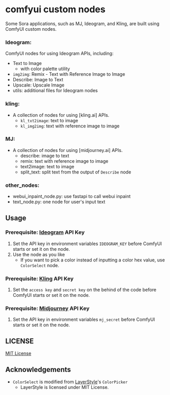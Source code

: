 # comfyui custom nodes
Some Sora applications, such as MJ, Ideogram, and Kling, are built using ComfyUI custom nodes.

### Ideogram:

ComfyUI nodes for using Ideogram APIs, including:
  * Text to Image
    * with color palette utility
  * `img2img`: Remix - Text with Reference Image to Image
  * Describe: Image to Text
  * Upscale: Upscale Image 
  * utils: additional files for Ideogram nodes


### kling:
* A collection of nodes for using [kling.ai] APIs.
  * `kl_txt2image`: text to image
  * `kl_img2img`: text with reference image to image


### MJ:

* A collection of nodes for using [midjourney.ai] APIs.
  * describe: image to text
  * remix: text with reference image to image
  * text2image: text to image
  * split_text: split text from the output of `Describe` node

  
### other_nodes:

* webui_inpaint_node.py: use fastapi to call webui inpaint
* text_node.py: one node for user's input text



## Usage

### Prerequisite: [Ideogram](https://ideogram.ai/) API Key
1. Set the API key in environment variables `IDEOGRAM_KEY` before ComfyUI starts or set it on the node.
2. Use the node as you like
   * If you want to pick a color instead of inputting a color hex value, use `ColorSelect` node.

### Prerequisite: [Kling](https://kling.ai/) API Key
1. Set the `access key` and `secret key` on the behind of the code before ComfyUI starts or set it on the node.

### Prerequisite: [Midjourney](https://midjourney.com/) API Key
1. Set the API key in environment variables `mj_secret` before ComfyUI starts or set it on the node.


## LICENSE
[MIT License](LICENSE)

## Acknowledgements

* `ColorSelect` is modified from [LayerStyle](https://github.com/chflame163/ComfyUI_LayerStyle)'s `ColorPicker`
  * LayerStyle is licensed under MIT License.
